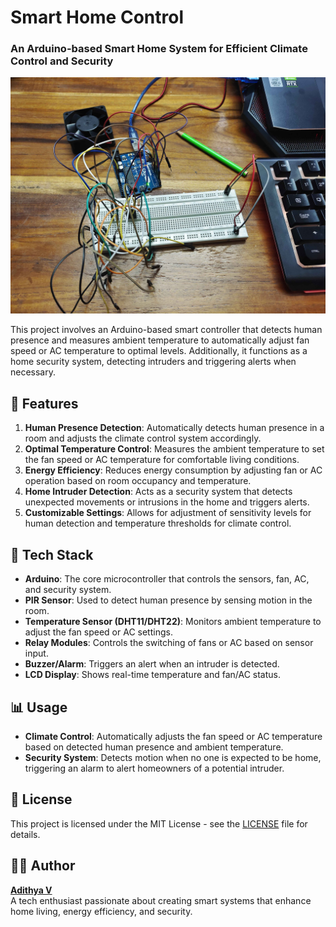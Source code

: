 # Smart Home Control

### An Arduino-based Smart Home System for Efficient Climate Control and Security

![Smart Home Control](arduino_project.jpg)

This project involves an Arduino-based smart controller that detects human presence and measures ambient temperature to automatically adjust fan speed or AC temperature to optimal levels. Additionally, it functions as a home security system, detecting intruders and triggering alerts when necessary.

## 🌟 Features

1. **Human Presence Detection**: Automatically detects human presence in a room and adjusts the climate control system accordingly.
2. **Optimal Temperature Control**: Measures the ambient temperature to set the fan speed or AC temperature for comfortable living conditions.
3. **Energy Efficiency**: Reduces energy consumption by adjusting fan or AC operation based on room occupancy and temperature.
4. **Home Intruder Detection**: Acts as a security system that detects unexpected movements or intrusions in the home and triggers alerts.
5. **Customizable Settings**: Allows for adjustment of sensitivity levels for human detection and temperature thresholds for climate control.

## 🚀 Tech Stack

- **Arduino**: The core microcontroller that controls the sensors, fan, AC, and security system.
- **PIR Sensor**: Used to detect human presence by sensing motion in the room.
- **Temperature Sensor (DHT11/DHT22)**: Monitors ambient temperature to adjust the fan speed or AC settings.
- **Relay Modules**: Controls the switching of fans or AC based on sensor input.
- **Buzzer/Alarm**: Triggers an alert when an intruder is detected.
- **LCD Display**: Shows real-time temperature and fan/AC status.

## 📊 Usage

- **Climate Control**: Automatically adjusts the fan speed or AC temperature based on detected human presence and ambient temperature.
- **Security System**: Detects motion when no one is expected to be home, triggering an alarm to alert homeowners of a potential intruder.

## 📜 License

This project is licensed under the MIT License - see the [LICENSE](LICENSE) file for details.

## 🧑‍💻 Author

**[Adithya V](https://github.com/itsadithyav)**  
A tech enthusiast passionate about creating smart systems that enhance home living, energy efficiency, and security.
